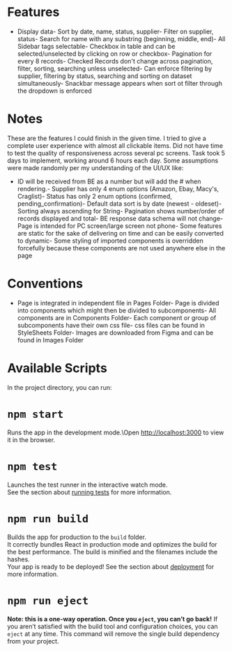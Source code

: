 # Features

- Display data- Sort by date, name, status, supplier- Filter on supplier, status- Search for name with any substring (beginning, middle, end)- All Sidebar tags selectable- Checkbox in table and can be selected/unselected by clicking on row or checkbox- Pagination for every 8 records- Checked Records don't change across pagination, filter, sorting, searching unless unselected- Can enforce filtering by supplier, filtering by status, searching and sorting on dataset simultaneously- Snackbar message appears when sort ot filter through the dropdown is enforced

# Notes

These are the features I could finish in the given time. I tried to give a complete user experience with almost all clickable items. Did not have time to test the quality of responsiveness across several pc screens. Task took 5 days to implement, working around 6 hours each day.
Some assumptions were made randomly per my understanding of the UI/UX like:

- ID will be received from BE as a number but will add the # when rendering.- Supplier has only 4 enum options (Amazon, Ebay, Macy's, Craglist)- Status has only 2 enum options (confirmed, pending_confirmation)- Default data sort is by date (newest - oldeset)- Sorting always ascending for String- Pagination shows number/order of records displayed and total- BE response data schema will not change- Page is intended for PC screen/large screen not phone- Some features are static for the sake of delivering on time and can be easily converted to dynamic- Some styling of imported components is overridden forcefully because these components are not used anywhere else in the page

# Conventions

- Page is integrated in independent file in Pages Folder- Page is divided into components which might then be divided to subcomponents- All components are in Components Folder- Each component or group of subcomponents have their own css file- css files can be found in StyleSheets Folder- Images are downloaded from Figma and can be found in Images Folder

# Available Scripts

In the project directory, you can run:

# `npm start`

Runs the app in the development mode.\Open [http://localhost:3000](http://localhost:3000) to view it in the browser.

# `npm test`

Launches the test runner in the interactive watch mode.\
See the section about [running tests](https://facebook.github.io/create-react-app/docs/running-tests) for more information.

# `npm run build`

Builds the app for production to the `build` folder.\
It correctly bundles React in production mode and optimizes the build for the best performance.
The build is minified and the filenames include the hashes.\
Your app is ready to be deployed!
See the section about [deployment](https://facebook.github.io/create-react-app/docs/deployment) for more information.

# `npm run eject`

**Note: this is a one-way operation. Once you `eject`, you can’t go back!**
If you aren’t satisfied with the build tool and configuration choices, you can `eject` at any time. This command will remove the single build dependency from your project.

